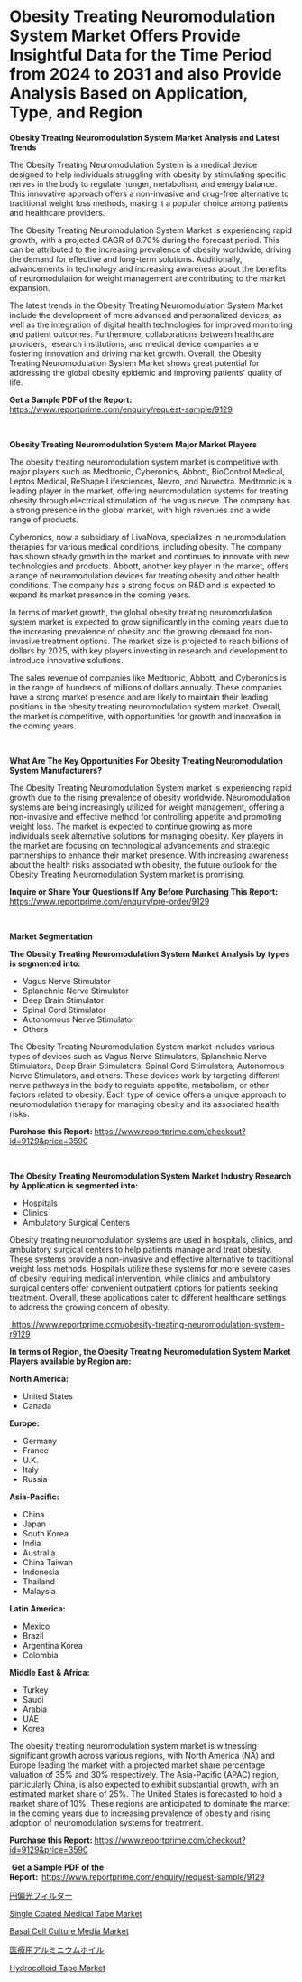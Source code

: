 <p><h1>Obesity Treating Neuromodulation System Market Offers Provide Insightful Data for the Time Period from 2024 to 2031 and also Provide Analysis Based on Application, Type, and Region</h1></p><p><strong>Obesity Treating Neuromodulation System Market Analysis and Latest Trends</strong></p>
<p><p>The Obesity Treating Neuromodulation System is a medical device designed to help individuals struggling with obesity by stimulating specific nerves in the body to regulate hunger, metabolism, and energy balance. This innovative approach offers a non-invasive and drug-free alternative to traditional weight loss methods, making it a popular choice among patients and healthcare providers.</p><p>The Obesity Treating Neuromodulation System Market is experiencing rapid growth, with a projected CAGR of 8.70% during the forecast period. This can be attributed to the increasing prevalence of obesity worldwide, driving the demand for effective and long-term solutions. Additionally, advancements in technology and increasing awareness about the benefits of neuromodulation for weight management are contributing to the market expansion.</p><p>The latest trends in the Obesity Treating Neuromodulation System Market include the development of more advanced and personalized devices, as well as the integration of digital health technologies for improved monitoring and patient outcomes. Furthermore, collaborations between healthcare providers, research institutions, and medical device companies are fostering innovation and driving market growth. Overall, the Obesity Treating Neuromodulation System Market shows great potential for addressing the global obesity epidemic and improving patients' quality of life.</p></p>
<p><strong>Get a Sample PDF of the Report:&nbsp;</strong> <a href="https://www.reportprime.com/enquiry/request-sample/9129">https://www.reportprime.com/enquiry/request-sample/9129</a></p>
<p>&nbsp;</p>
<p><strong>Obesity Treating Neuromodulation System Major Market Players</strong></p>
<p><p>The obesity treating neuromodulation system market is competitive with major players such as Medtronic, Cyberonics, Abbott, BioControl Medical, Leptos Medical, ReShape Lifesciences, Nevro, and Nuvectra. Medtronic is a leading player in the market, offering neuromodulation systems for treating obesity through electrical stimulation of the vagus nerve. The company has a strong presence in the global market, with high revenues and a wide range of products.</p><p>Cyberonics, now a subsidiary of LivaNova, specializes in neuromodulation therapies for various medical conditions, including obesity. The company has shown steady growth in the market and continues to innovate with new technologies and products. Abbott, another key player in the market, offers a range of neuromodulation devices for treating obesity and other health conditions. The company has a strong focus on R&D and is expected to expand its market presence in the coming years.</p><p>In terms of market growth, the global obesity treating neuromodulation system market is expected to grow significantly in the coming years due to the increasing prevalence of obesity and the growing demand for non-invasive treatment options. The market size is projected to reach billions of dollars by 2025, with key players investing in research and development to introduce innovative solutions.</p><p>The sales revenue of companies like Medtronic, Abbott, and Cyberonics is in the range of hundreds of millions of dollars annually. These companies have a strong market presence and are likely to maintain their leading positions in the obesity treating neuromodulation system market. Overall, the market is competitive, with opportunities for growth and innovation in the coming years.</p></p>
<p>&nbsp;</p>
<p><strong>What Are The Key Opportunities For Obesity Treating Neuromodulation System Manufacturers?</strong></p>
<p><p>The Obesity Treating Neuromodulation System market is experiencing rapid growth due to the rising prevalence of obesity worldwide. Neuromodulation systems are being increasingly utilized for weight management, offering a non-invasive and effective method for controlling appetite and promoting weight loss. The market is expected to continue growing as more individuals seek alternative solutions for managing obesity. Key players in the market are focusing on technological advancements and strategic partnerships to enhance their market presence. With increasing awareness about the health risks associated with obesity, the future outlook for the Obesity Treating Neuromodulation System market is promising.</p></p>
<p><strong>Inquire or Share Your Questions If Any Before Purchasing This Report:</strong> <a href="https://www.reportprime.com/enquiry/pre-order/9129">https://www.reportprime.com/enquiry/pre-order/9129</a></p>
<p>&nbsp;</p>
<p><strong>Market Segmentation</strong></p>
<p><strong>The Obesity Treating Neuromodulation System Market Analysis by types is segmented into:</strong></p>
<p><ul><li>Vagus Nerve Stimulator</li><li>Splanchnic Nerve Stimulator</li><li>Deep Brain Stimulator</li><li>Spinal Cord Stimulator</li><li>Autonomous Nerve Stimulator</li><li>Others</li></ul></p>
<p><p>The Obesity Treating Neuromodulation System market includes various types of devices such as Vagus Nerve Stimulators, Splanchnic Nerve Stimulators, Deep Brain Stimulators, Spinal Cord Stimulators, Autonomous Nerve Stimulators, and others. These devices work by targeting different nerve pathways in the body to regulate appetite, metabolism, or other factors related to obesity. Each type of device offers a unique approach to neuromodulation therapy for managing obesity and its associated health risks.</p></p>
<p><strong>Purchase this Report:&nbsp;</strong><a href="https://www.reportprime.com/checkout?id=9129&price=3590">https://www.reportprime.com/checkout?id=9129&price=3590</a></p>
<p>&nbsp;</p>
<p><strong>The Obesity Treating Neuromodulation System Market Industry Research by Application is segmented into:</strong></p>
<p><ul><li>Hospitals</li><li>Clinics</li><li>Ambulatory Surgical Centers</li></ul></p>
<p><p>Obesity treating neuromodulation systems are used in hospitals, clinics, and ambulatory surgical centers to help patients manage and treat obesity. These systems provide a non-invasive and effective alternative to traditional weight loss methods. Hospitals utilize these systems for more severe cases of obesity requiring medical intervention, while clinics and ambulatory surgical centers offer convenient outpatient options for patients seeking treatment. Overall, these applications cater to different healthcare settings to address the growing concern of obesity.</p></p>
<p><a href="https://www.reportprime.com/obesity-treating-neuromodulation-system-r9129">&nbsp;https://www.reportprime.com/obesity-treating-neuromodulation-system-r9129</a></p>
<p><strong>In terms of Region, the Obesity Treating Neuromodulation System Market Players available by Region are:</strong></p>
<p>
    <p> <strong> North America: </strong>
        <ul>
            <li>United States</li>
            <li>Canada</li>
        </ul>
        </p> 
    <p> <strong> Europe: </strong>
        <ul>
            <li>Germany</li>
            <li>France</li>
            <li>U.K.</li>
            <li>Italy</li>
            <li>Russia</li>
        </ul>
        </p> 
    <p> <strong> Asia-Pacific: </strong>
        <ul>
            <li>China</li>
            <li>Japan</li>
            <li>South Korea</li>
            <li>India</li>
            <li>Australia</li>
            <li>China Taiwan</li>
            <li>Indonesia</li>
            <li>Thailand</li>
            <li>Malaysia</li>
        </ul>
        </p> 
    <p> <strong> Latin America: </strong>
        <ul>
            <li>Mexico</li>
            <li>Brazil</li>
            <li>Argentina Korea</li>
            <li>Colombia</li>
        </ul>
        </p> 
    <p> <strong> Middle East & Africa: </strong>
        <ul>
            <li>Turkey</li>
            <li>Saudi</li>
            <li>Arabia</li>
            <li>UAE</li>
            <li>Korea</li>
        </ul>
    </p>
    </p>
<p><p>The obesity treating neuromodulation system market is witnessing significant growth across various regions, with North America (NA) and Europe leading the market with a projected market share percentage valuation of 35% and 30% respectively. The Asia-Pacific (APAC) region, particularly China, is also expected to exhibit substantial growth, with an estimated market share of 25%. The United States is forecasted to hold a market share of 10%. These regions are anticipated to dominate the market in the coming years due to increasing prevalence of obesity and rising adoption of neuromodulation systems for treatment.</p></p>
<p><strong>Purchase this Report: </strong><a href="https://www.reportprime.com/checkout?id=9129&price=3590">https://www.reportprime.com/checkout?id=9129&price=3590</a></p>
<p>&nbsp;<strong>Get a Sample PDF of the Report:&nbsp;&nbsp;</strong><a href="https://www.reportprime.com/enquiry/request-sample/9129">https://www.reportprime.com/enquiry/request-sample/9129</a></p>
<p><strong></strong></p>
<p><p><a href="https://github.com/bucuel854722/Market-Research-Report-List-2/blob/main/607653578046.md">円偏光フィルター</a></p><p><a href="https://github.com/fiixsa/Market-Research-Report-List-2/blob/main/single-coated-medical-tape-market.md">Single Coated Medical Tape Market</a></p><p><a href="https://www.linkedin.com/pulse/basal-cell-culture-media-market-size-share-amp-trends-analysis-cajvf">Basal Cell Culture Media Market</a></p><p><a href="https://github.com/AriMuller2009/Market-Research-Report-List-1/blob/main/353733178047.md">医療用アルミニウムホイル</a></p><p><a href="https://github.com/Airanohannonzb68e5pb53oc1/Market-Research-Report-List-2/blob/main/hydrocolloid-tape-market.md">Hydrocolloid Tape Market</a></p></p>